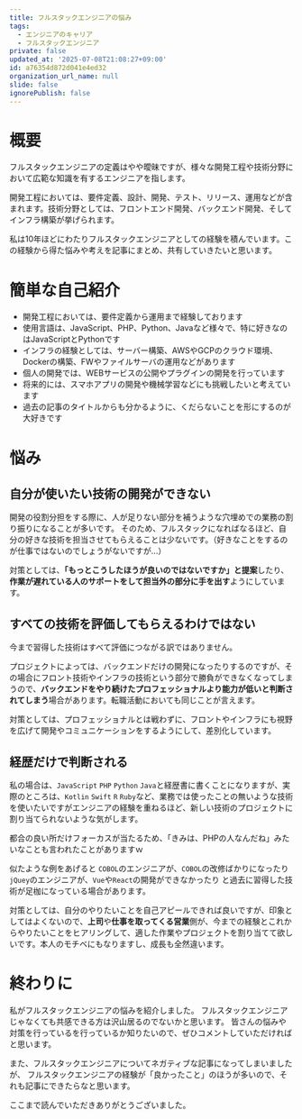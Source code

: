 ```yaml
---
title: フルスタックエンジニアの悩み
tags:
  - エンジニアのキャリア
  - フルスタックエンジニア
private: false
updated_at: '2025-07-08T21:08:27+09:00'
id: a76354d872d041e4ed32
organization_url_name: null
slide: false
ignorePublish: false
---
```

# 概要

フルスタックエンジニアの定義はやや曖昧ですが、様々な開発工程や技術分野において広範な知識を有するエンジニアを指します。

開発工程においては、要件定義、設計、開発、テスト、リリース、運用などが含まれます。技術分野としては、フロントエンド開発、バックエンド開発、そしてインフラ構築が挙げられます。

私は10年ほどにわたりフルスタックエンジニアとしての経験を積んでいます。この経験から得た悩みや考えを記事にまとめ、共有していきたいと思います。

# 簡単な自己紹介

- 開発工程においては、要件定義から運用まで経験しております
- 使用言語は、JavaScript、PHP、Python、Javaなど様々で、特に好きなのはJavaScriptとPythonです
- インフラの経験としては、サーバー構築、AWSやGCPのクラウド環境、Dockerの構築、FWやファイルサーバの運用などがあります
- 個人の開発では、WEBサービスの公開やプラグインの開発を行っています
- 将来的には、スマホアプリの開発や機械学習などにも挑戦したいと考えています
- 過去の記事のタイトルからも分かるように、くだらないことを形にするのが大好きです

# 悩み

## 自分が使いたい技術の開発ができない

開発の役割分担をする際に、人が足りない部分を補うような穴埋めでの業務の割り振りになることが多いです。
そのため、フルスタックになればなるほど、自分の好きな技術を担当させてもらえることは少ないです。（好きなことをするのが仕事ではないのでしょうがないですが...）

対策としては、**「もっとこうしたほうが良いのではないですか」と提案**したり、**作業が遅れている人のサポートをして担当外の部分に手を出す**ようにしています。

## すべての技術を評価してもらえるわけではない

今まで習得した技術はすべて評価につながる訳ではありません。

プロジェクトによっては、バックエンドだけの開発になったりするのですが、その場合にフロント技術やインフラの技術という部分で勝負ができなくなってしまうので、**バックエンドをやり続けたプロフェッショナルより能力が低いと判断されてしまう**場合があります。転職活動においても同じことが言えます。


対策としては、プロフェッショナルとは戦わずに、フロントやインフラにも視野を広げて開発やコミュニケーションをするようにして、差別化しています。

## 経歴だけで判断される

私の場合は、`JavaScript` `PHP` `Python` `Java`と経歴書に書くことになりますが、実際のところは、`Kotlin` `Swift` `R` `Ruby`など、業務では使ったことの無いような技術を使いたいですがエンジニアの経験を重ねるほど、新しい技術のプロジェクトに割り当てられないような気がします。

都合の良い所だけフォーカスが当たるため、「きみは、PHPの人なんだね」みたいなことも言われたことがありますｗ

似たような例をあげると
`COBOL`のエンジニアが、`COBOL`の改修ばかりになったり
`jQuey`のエンジニアが、`Vue`や`React`の開発ができなかったり
と過去に習得した技術が足枷になっている場合があります。


対策としては、自分のやりたいことを自己アピールできれば良いですが、印象としてはよくないので、**上司**や**仕事を取ってくる営業**側が、今までの経験とこれからやりたいことをヒアリングして、適した作業やプロジェクトを割り当てて欲しいです。本人のモチベにもなりますし、成長も全然違います。


# 終わりに

私がフルスタックエンジニアの悩みを紹介しました。
フルスタックエンジニアじゃなくても共感できる方は沢山居るのでないかと思います。
皆さんの悩みや対策を行っているを行っているか知りたいので、ぜひコメントしていただければと思います。


また、フルスタックエンジニアについてネガティブな記事になってしまいましたが、
フルスタックエンジニアの経験が「良かったこと」のほうが多いので、それも記事にできたらなと思います。

ここまで読んでいただきありがとうございました。



